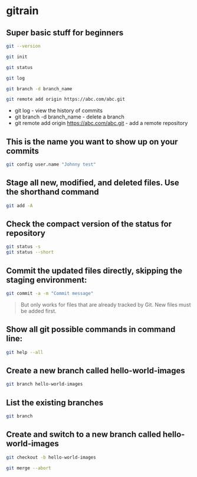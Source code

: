 # gitrain

## Super basic stuff for beginners
```bash
git --version

git init

git status

git log

git branch -d branch_name

git remote add origin https://abc.com/abc.git

```
* git log - view the history of commits
* git branch -d branch_name - delete a branch
* git remote add origin https://abc.com/abc.git - add a remote repository


## This is the name you want to show up on your commits
```bash
git config user.name "Johnny test"
```	

## Stage all new, modified, and deleted files. Use the shorthand command
```bash
git add -A
```

## Check the compact version of the status for repository
```bash
git status -s
git status --short
```

## Commit the updated files directly, skipping the staging environment:
```bash
git commit -a -m "Commit message"
```
> But only works for files that are already tracked by Git. New files must be added first.

## Show all git possible commands in command line:
```bash
git help --all
```

## Create a new branch called hello-world-images
```bash
git branch hello-world-images
```
## List the existing branches
```bash
git branch
```

## Create and switch to a new branch called hello-world-images
```bash
git checkout -b hello-world-images
```

```bash	
git merge --abort
```


